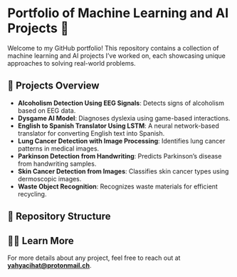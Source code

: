 # Portfolio of Machine Learning and AI Projects 🚀  

Welcome to my GitHub portfolio! This repository contains a collection of machine learning and AI projects I’ve worked on, each showcasing unique approaches to solving real-world problems.  

## 📜 Projects Overview  

- **Alcoholism Detection Using EEG Signals**: Detects signs of alcoholism based on EEG data.  
- **Dysgame AI Model**: Diagnoses dyslexia using game-based interactions.  
- **English to Spanish Translator Using LSTM**: A neural network-based translator for converting English text into Spanish.  
- **Lung Cancer Detection with Image Processing**: Identifies lung cancer patterns in medical images.  
- **Parkinson Detection from Handwriting**: Predicts Parkinson’s disease from handwriting samples.  
- **Skin Cancer Detection from Images**: Classifies skin cancer types using dermoscopic images.  
- **Waste Object Recognition**: Recognizes waste materials for efficient recycling.  

## 📂 Repository Structure  


## 👨‍💻 Learn More  

For more details about any project, feel free to reach out at **yahyacihat@protonmail.ch**.  
